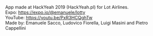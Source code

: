 App made at HackYeah 2019 (HackYeah.pl) for Lot Airlines.<br/>
Expo: https://expo.io/@emanuele/lotty<br/>
YouTube: https://youtu.be/PxR3HCQghTw<br/>
Made by: Emanuele Sacco, Ludovico Fiorella, Luigi Masini and Pietro Cappellini<br/>
